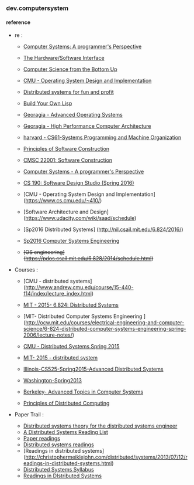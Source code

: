 ### dev.computersystem


#### reference
* re :
    - [Computer Systems: A programmer's Perspective](http://csapp.cs.cmu.edu/public/code.html)
    - [The Hardware/Software Interface](https://class.coursera.org/hwswinterface-002/wiki/syllabus)
    - [Computer Science from the Bottom Up](http://www.bottomupcs.com/)
    - [CMU - Operating System Design and Implementation](https://www.cs.cmu.edu/~410/)
    - [Distributed systems for fun and profit](http://book.mixu.net/distsys/single-page.html)
    - [Build Your Own Lisp](http://www.buildyourownlisp.com/contents)
    - [Georagia - Advanced Operating Systems](https://www.udacity.com/course/viewer#!/c-ud189/l-3652509443)
    - [Georagia - High Performance Computer Architecture](https://www.udacity.com/course/high-performance-computer-architecture--ud007)
    - [harvard - CS61-Systems Programming and Machine Organization](http://cs61.seas.harvard.edu/wiki/2014/Resources)
     
    - [Principles of Software Construction](https://www.cs.cmu.edu/~charlie/courses/15-214/2016-spring/index.html)
    - [CMSC 22001: Software Construction](http://people.cs.uchicago.edu/~shanlu/teaching/22001_sp16/index.html#overview)
    - [Computer Systems - A programmer's Perspective](http://www.cs.cmu.edu/~213/schedule.html)
    - [CS 190: Software Design Studio (Spring 2016)](http://web.stanford.edu/~ouster/cgi-bin/cs190-spring16/index.php)
    - [CMU - Operating System Design and Implementation] (https://www.cs.cmu.edu/~410/)
    - [Software Architecture and Design] (https://www.udacity.com/wiki/saad/schedule)
    - [Sp2016 Distributed Systems] (http://nil.csail.mit.edu/6.824/2016/)
    - [Sp2016 Computer Systems Engineering](http://web.mit.edu/6.033/www/)
    - ~~[OS engineering] (https://pdos.csail.mit.edu/6.828/2014/schedule.html)~~

* Courses :
    - [CMU - distributed systems] (http://www.andrew.cmu.edu/course/15-440-f14/index/lecture_index.html)
    - [MIT - 2015- 6.824: Distributed Systems](http://nil.csail.mit.edu/6.824/2015/general.html)
    - [MIT- Distributed Computer Systems Engineering ] (http://ocw.mit.edu/courses/electrical-engineering-and-computer-science/6-824-distributed-computer-systems-engineering-spring-2006/lecture-notes/)

    - [CMU - Distributed Systems Spring 2015](https://www.andrew.cmu.edu/course/95-702/)
    - [MIT- 2015 - distributed system](http://nil.csail.mit.edu/6.824/2015/schedule.html)
    - [Illinois-CS525-Spring2015-Advanced Distributed Systems](https://courses.engr.illinois.edu/cs525/)
    - [Washington-Spring2013](http://courses.cs.washington.edu/courses/csep552/13sp/)
    - [Berkeley- Advanced Topics in Computer Systems](http://www.cs.berkeley.edu/~brewer/cs262/)
    - [Principles of Distributed Computing](http://dcg.ethz.ch/lectures/podc_allstars/)

* Paper Trail :
    - [Distributed systems theory for the distributed systems engineer](http://the-paper-trail.org/blog/distributed-systems-theory-for-the-distributed-systems-engineer/)
    - [A Distributed Systems Reading List](http://dancres.github.io/Pages/)
    - [Paper readings](http://research.cs.wisc.edu/areas/os/Qual/)
    - [Distributed systems readings](https://news.ycombinator.com/item?id=8697820)
    - [Readings in distributed systems] (http://christophermeiklejohn.com/distributed/systems/2013/07/12/readings-in-distributed-systems.html)
    - [Distributed Systems Syllabus](http://www.cs.cmu.edu/~dga/15-440/F12/syllabus.html)
    - [Readings in DIstributed Systems](http://henryr.github.io/distributed-systems-readings/)
